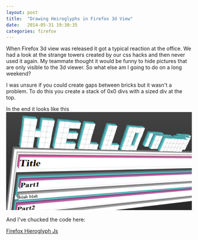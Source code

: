 ```yaml
---
layout: post
title:  "Drawing Heiroglyphs in Firefox 3d View"
date:   2014-05-31 19:30:35
categories: firefox
---
```


When Firefox 3d view was released it got a typical reaction at the office. We had a look at the strange towers created by our css hacks and then never used it again. My teammate thought it would be funny to hide pictures that are only visible to the 3d viewer. So what else am I going to do on a long weekend?

I was unsure if you could create gaps between bricks but it wasn't a problem. To do this you create a stack of 0x0 divs with a sized div at the top.

In the end it looks like this
![Firefox hieroglyphs](/assets/ff3d.png)

And I've chucked the code here:

[Firefox Hieroglyph Js](https://gist.github.com/robobario/bbc08647f347b3d9ac8b)

